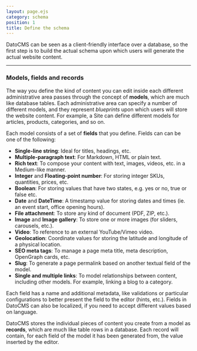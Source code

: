 ```yaml
---
layout: page.ejs
category: schema
position: 1
title: Define the schema
---
```


DatoCMS can be seen as a client-friendly interface over a database, so the first step is to build the actual schema upon which users will generate the actual website content.

---

### Models, fields and records

The way you define the kind of content you can edit inside each different administrative area passes through the concept of <strong>models</strong>, which are much like database tables. Each administrative area can specify a number of different models, and they represent <em>blueprints</em> upon which users will store the website content. For example, a Site can define different models for articles, products, categories, and so on.

Each model consists of a set of <strong>fields</strong> that you define. Fields can can be one of the following:

* **Single-line string**: Ideal for titles, headings, etc.
* **Multiple-paragraph text**: For Markdown, HTML or plain text.
* **Rich text**: To compose your content with text, images, videos, etc. in a Medium-like manner.
* **Integer** and **Floating-point number**: For storing integer SKUs, quantities, prices, etc.
* **Boolean**: For storing values that have two states, e.g. yes or no, true or false etc.
* **Date** and **DateTime**: A timestamp value for storing dates and times (ie. an event start, office opening hours).
* **File attachment**: To store any kind of document (PDF, ZIP, etc.).
* **Image** and **Image gallery**: To store one or more images (for sliders, carousels, etc.).
* **Video**: To reference to an external YouTube/Vimeo video.
* **Geolocation**: Coordinate values for storing the latitude and longitude of a physical location.
* **SEO meta tags**: To manage a page meta title, meta description, OpenGraph cards, etc.
* **Slug**: To generate a page permalink based on another textual field of the model.
* **Single and multiple links**: To model relationships between content, including other models. For example, linking a blog to a category.
    
Each field has a name and additional metadata, like validations or particular configurations to better present the field to the editor (hints, etc.). Fields in DatoCMS can also be localized, if you need to accept different values based on language.

DatoCMS stores the individual pieces of content you create from a model as <strong>records</strong>, which are much like table rows in a database. Each record will contain, for each field of the model it has been generated from, the value inserted by the editor.

